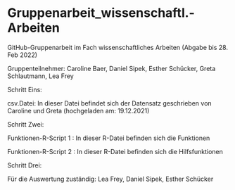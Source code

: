 # Gruppenarbeit_wissenschaftl.-Arbeiten
GitHub-Gruppenarbeit im Fach wissenschaftliches Arbeiten (Abgabe bis 28. Feb 2022)

Gruppenteilnehmer: 
Caroline Baer,
Daniel Sipek,
Esther Schücker,
Greta Schlautmann,
Lea Frey

Schritt Eins:

csv.Datei: In dieser Datei befindet sich der Datensatz geschrieben von Caroline und Greta (hochgeladen am: 19.12.2021)


Schritt Zwei:

Funktionen-R-Script 1 : In dieser R-Datei befinden sich die Funktionen

Funktionen-R-Script 2 : In dieser R-Datei befinden sich die Hilfsfunktionen


Schritt Drei:

Für die Auswertung zuständig: Lea Frey, Daniel Sipek, Esther Schücker
